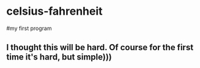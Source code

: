 # celsius-fahrenheit

#my first program

## I thought this will be hard. Of course for the first time it's hard, but simple)))
